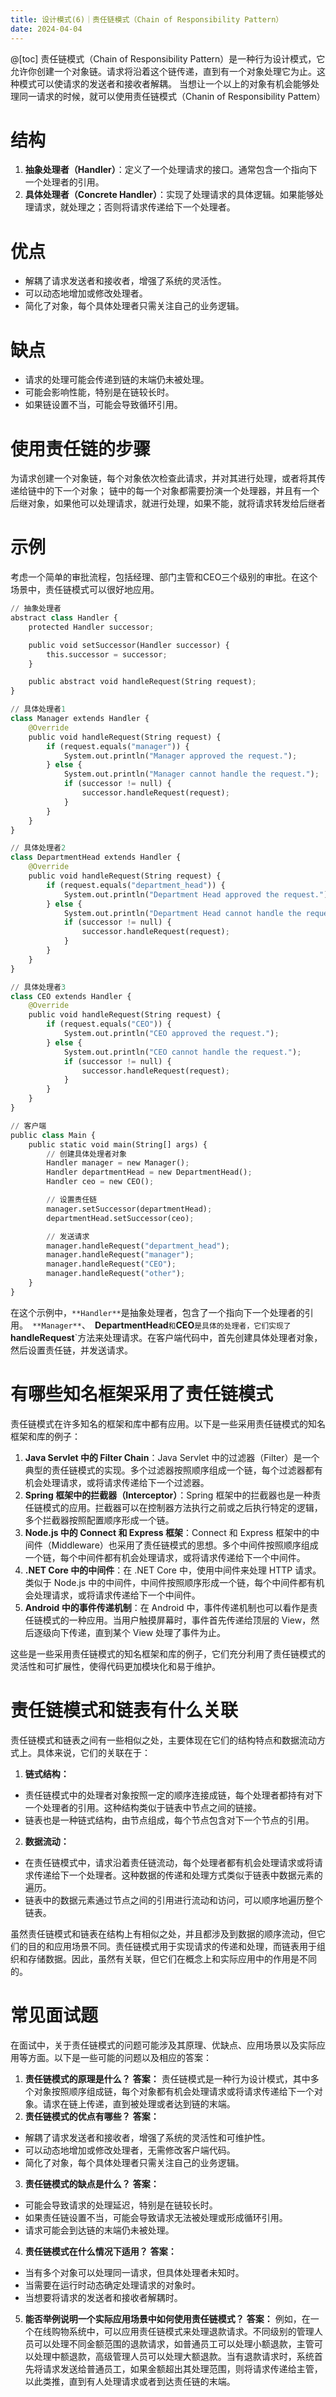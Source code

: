 ```yaml
---
title: 设计模式(6)｜责任链模式（Chain of Responsibility Pattern）
date: 2024-04-04
---
```

@[toc]
责任链模式（Chain of Responsibility Pattern）是一种行为设计模式，它允许你创建一个对象链。请求将沿着这个链传递，直到有一个对象处理它为止。这种模式可以使请求的发送者和接收者解耦。
当想让一个以上的对象有机会能够处理同一请求的时候，就可以使用责任链模式（Chanin of Responsibility Pattem）
# 结构

1.  **抽象处理者（Handler）**：定义了一个处理请求的接口。通常包含一个指向下一个处理者的引用。
2.  **具体处理者（Concrete Handler）**：实现了处理请求的具体逻辑。如果能够处理请求，就处理之；否则将请求传递给下一个处理者。
# 优点

- 解耦了请求发送者和接收者，增强了系统的灵活性。
- 可以动态地增加或修改处理者。
- 简化了对象，每个具体处理者只需关注自己的业务逻辑。
# 缺点

- 请求的处理可能会传递到链的末端仍未被处理。
- 可能会影响性能，特别是在链较长时。
- 如果链设置不当，可能会导致循环引用。
# 使用责任链的步骤
为请求创建一个对象链，每个对象依次检查此请求，并对其进行处理，或者将其传递给链中的下一个对象；
链中的每一个对象都需要扮演一个处理器，并且有一个后继对象，如果他可以处理请求，就进行处理，如果不能，就将请求转发给后继者
# 示例
考虑一个简单的审批流程，包括经理、部门主管和CEO三个级别的审批。在这个场景中，责任链模式可以很好地应用。

```python
// 抽象处理者
abstract class Handler {
    protected Handler successor;

    public void setSuccessor(Handler successor) {
        this.successor = successor;
    }

    public abstract void handleRequest(String request);
}

// 具体处理者1
class Manager extends Handler {
    @Override
    public void handleRequest(String request) {
        if (request.equals("manager")) {
            System.out.println("Manager approved the request.");
        } else {
            System.out.println("Manager cannot handle the request.");
            if (successor != null) {
                successor.handleRequest(request);
            }
        }
    }
}

// 具体处理者2
class DepartmentHead extends Handler {
    @Override
    public void handleRequest(String request) {
        if (request.equals("department_head")) {
            System.out.println("Department Head approved the request.");
        } else {
            System.out.println("Department Head cannot handle the request.");
            if (successor != null) {
                successor.handleRequest(request);
            }
        }
    }
}

// 具体处理者3
class CEO extends Handler {
    @Override
    public void handleRequest(String request) {
        if (request.equals("CEO")) {
            System.out.println("CEO approved the request.");
        } else {
            System.out.println("CEO cannot handle the request.");
            if (successor != null) {
                successor.handleRequest(request);
            }
        }
    }
}

// 客户端
public class Main {
    public static void main(String[] args) {
        // 创建具体处理者对象
        Handler manager = new Manager();
        Handler departmentHead = new DepartmentHead();
        Handler ceo = new CEO();

        // 设置责任链
        manager.setSuccessor(departmentHead);
        departmentHead.setSuccessor(ceo);

        // 发送请求
        manager.handleRequest("department_head");
        manager.handleRequest("manager");
        manager.handleRequest("CEO");
        manager.handleRequest("other");
    }
}

```

在这个示例中，`**Handler**`是抽象处理者，包含了一个指向下一个处理者的引用。` **Manager**`、` `**DepartmentHead**`和`**CEO**`是具体的处理者，它们实现了`**handleRequest**`方法来处理请求。在客户端代码中，首先创建具体处理者对象，然后设置责任链，并发送请求。
# 有哪些知名框架采用了责任链模式
责任链模式在许多知名的框架和库中都有应用。以下是一些采用责任链模式的知名框架和库的例子：

1.  **Java Servlet 中的 Filter Chain**：Java Servlet 中的过滤器（Filter）是一个典型的责任链模式的实现。多个过滤器按照顺序组成一个链，每个过滤器都有机会处理请求，或将请求传递给下一个过滤器。
2.  **Spring 框架中的拦截器（Interceptor）**：Spring 框架中的拦截器也是一种责任链模式的应用。拦截器可以在控制器方法执行之前或之后执行特定的逻辑，多个拦截器按照配置顺序形成一个链。
3.  **Node.js 中的 Connect 和 Express 框架**：Connect 和 Express 框架中的中间件（Middleware）也采用了责任链模式的思想。多个中间件按照顺序组成一个链，每个中间件都有机会处理请求，或将请求传递给下一个中间件。
4.  **.NET Core 中的中间件**：在 .NET Core 中，使用中间件来处理 HTTP 请求。类似于 Node.js 中的中间件，中间件按照顺序形成一个链，每个中间件都有机会处理请求，或将请求传递给下一个中间件。
5.  **Android 中的事件传递机制**：在 Android 中，事件传递机制也可以看作是责任链模式的一种应用。当用户触摸屏幕时，事件首先传递给顶层的 View，然后逐级向下传递，直到某个 View 处理了事件为止。

这些是一些采用责任链模式的知名框架和库的例子，它们充分利用了责任链模式的灵活性和可扩展性，使得代码更加模块化和易于维护。
# 责任链模式和链表有什么关联
责任链模式和链表之间有一些相似之处，主要体现在它们的结构特点和数据流动方式上。具体来说，它们的关联在于：

1.  **链式结构：**
- 责任链模式中的处理者对象按照一定的顺序连接成链，每个处理者都持有对下一个处理者的引用。这种结构类似于链表中节点之间的链接。
- 链表也是一种链式结构，由节点组成，每个节点包含对下一个节点的引用。
2.  **数据流动：**
- 在责任链模式中，请求沿着责任链流动，每个处理者都有机会处理请求或将请求传递给下一个处理者。这种数据的传递和处理方式类似于链表中数据元素的遍历。
- 链表中的数据元素通过节点之间的引用进行流动和访问，可以顺序地遍历整个链表。

虽然责任链模式和链表在结构上有相似之处，并且都涉及到数据的顺序流动，但它们的目的和应用场景不同。责任链模式用于实现请求的传递和处理，而链表用于组织和存储数据。因此，虽然有关联，但它们在概念上和实际应用中的作用是不同的。
# 常见面试题
在面试中，关于责任链模式的问题可能涉及其原理、优缺点、应用场景以及实际应用等方面。以下是一些可能的问题以及相应的答案：

1.  **责任链模式的原理是什么？**
    **答案：** 责任链模式是一种行为设计模式，其中多个对象按照顺序组成链，每个对象都有机会处理请求或将请求传递给下一个对象。请求在链上传递，直到被处理或者达到链的末端。
2.  **责任链模式的优点有哪些？**
    **答案：**
- 解耦了请求发送者和接收者，增强了系统的灵活性和可维护性。
- 可以动态地增加或修改处理者，无需修改客户端代码。
- 简化了对象，每个具体处理者只需关注自己的业务逻辑。
3.  **责任链模式的缺点是什么？**
    **答案：**
- 可能会导致请求的处理延迟，特别是在链较长时。
- 如果责任链设置不当，可能会导致请求无法被处理或形成循环引用。
- 请求可能会到达链的末端仍未被处理。
4.  **责任链模式在什么情况下适用？**
    **答案：**
- 当有多个对象可以处理同一请求，但具体处理者未知时。
- 当需要在运行时动态确定处理请求的对象时。
- 当想要将请求的发送者和接收者解耦时。
5.  **能否举例说明一个实际应用场景中如何使用责任链模式？**
    **答案：** 例如，在一个在线购物系统中，可以应用责任链模式来处理退款请求。不同级别的管理人员可以处理不同金额范围的退款请求，如普通员工可以处理小额退款，主管可以处理中额退款，高级管理人员可以处理大额退款。当有退款请求时，系统首先将请求发送给普通员工，如果金额超出其处理范围，则将请求传递给主管，以此类推，直到有人处理请求或者到达责任链的末端。 

